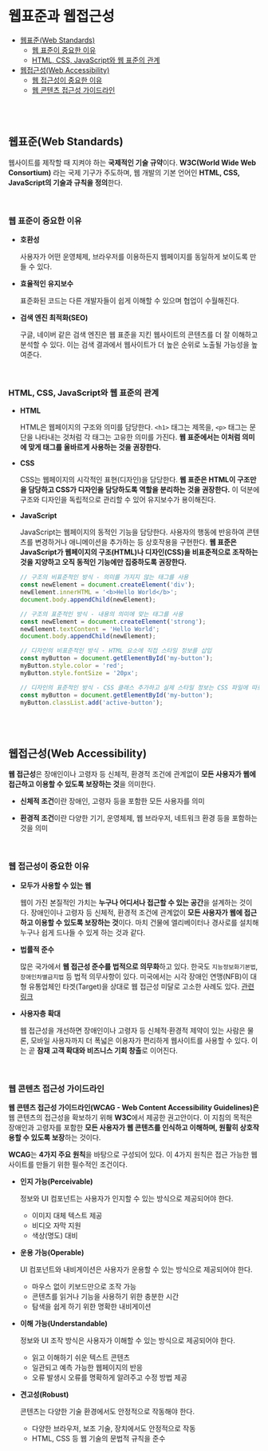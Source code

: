 # 웹표준과 웹접근성

- [웹표준(Web Standards)](#웹표준web-standards)
  - [웹 표준이 중요한 이유](#웹-표준이-중요한-이유)
  - [HTML, CSS, JavaScript와 웹 표준의 관계](#html-css-javascript와-웹-표준의-관계)
- [웹접근성(Web Accessibility)](#웹접근성web-accessibility)
  - [웹 접근성이 중요한 이유](#웹-접근성이-중요한-이유)
  - [웹 콘텐츠 접근성 가이드라인](#웹-콘텐츠-접근성-가이드라인)




<br />
<br />




## 웹표준(Web Standards)

웹사이트를 제작할 때 지켜야 하는 **국제적인 기술 규약**이다. **W3C(World Wide Web Consortium)** 라는 국제 기구가 주도하며, 웹 개발의 기본 언어인 **HTML, CSS, JavaScript의 기술과 규칙을 정의**한다.

<br />

### 웹 표준이 중요한 이유

- **호환성**

  사용자가 어떤 운영체제, 브라우저를 이용하든지 웹페이지를 동일하게 보이도록 만들 수 있다.

- **효율적인 유지보수**

  표준화된 코드는 다른 개발자들이 쉽게 이해할 수 있으며 협업이 수월해진다.

- **검색 엔진 최적화(SEO)**

  구글, 네이버 같은 검색 엔진은 웹 표준을 지킨 웹사이트의 콘텐츠를 더 잘 이해하고 분석할 수 있다. 이는 검색 결과에서 웹사이트가 더 높은 순위로 노출될 가능성을 높여준다.

<br />

### HTML, CSS, JavaScript와 웹 표준의 관계

- **HTML**

  HTML은 웹페이지의 구조와 의미를 담당한다. `<h1>` 태그는 제목을, `<p>` 태그는 문단을 나타내는 것처럼 각 태그는 고유한 의미를 가진다. **웹 표준에서는 이처럼 의미에 맞게 태그를 올바르게 사용하는 것을 권장한다.**

- **CSS**

  CSS는 웹페이지의 시각적인 표현(디자인)을 담당한다. **웹 표준은 HTML이 구조만을 담당하고 CSS가 디자인을 담당하도록 역할을 분리하는 것을 권장한다.** 이 덕분에 구조와 디자인을 독립적으로 관리할 수 있어 유지보수가 용이해진다.

- **JavaScript**

  JavaScript는 웹페이지의 동적인 기능을 담당한다. 사용자의 행동에 반응하여 콘텐츠를 변경하거나 애니메이션을 추가하는 등 상호작용을 구현한다. **웹 표준은 JavaScript가 웹페이지의 구조(HTML)나 디자인(CSS)을 비표준적으로 조작하는 것을 지양하고 오직 동적인 기능에만 집중하도록 권장한다.**

  ```JavaScript
  // 구조의 비표준적인 방식 - 의미를 가지지 않는 태그를 사용
  const newElement = document.createElement('div');
  newElement.innerHTML = '<b>Hello World</b>';
  document.body.appendChild(newElement);

  // 구조의 표준적인 방식 - 내용의 의미에 맞는 태그를 사용
  const newElement = document.createElement('strong');
  newElement.textContent = 'Hello World';
  document.body.appendChild(newElement);

  // 디자인의 비표준적인 방식 - HTML 요소에 직접 스타일 정보를 삽입
  const myButton = document.getElementById('my-button');
  myButton.style.color = 'red';
  myButton.style.fontSize = '20px';

  // 디자인의 표준적인 방식 - CSS 클래스 추가하고 실제 스타일 정보는 CSS 파일에 따로 저장
  const myButton = document.getElementById('my-button');
  myButton.classList.add('active-button');
  ```




<br />
<br />




## 웹접근성(Web Accessibility)

**웹 접근성**은 장애인이나 고령자 등 신체적, 환경적 조건에 관계없이 **모든 사용자가 웹에 접근하고 이용할 수 있도록 보장하는 것**을 의미한다.

- **신체적 조건**이란 장애인, 고령자 등을 포함한 모든 사용자를 의미

- **환경적 조건**이란 다양한 기기, 운영체제, 웹 브라우저, 네트워크 환경 등을 포함하는 것을 의미

<br />

### 웹 접근성이 중요한 이유

- **모두가 사용할 수 있는 웹**

  웹이 가진 본질적인 가치는 **누구나 어디서나 접근할 수 있는 공간**을 설계하는 것이다. 장애인이나 고령자 등 신체적, 환경적 조건에 관계없이 **모든 사용자가 웹에 접근하고 이용할 수 있도록 보장하는 것**이다. 마치 건물에 엘리베이터나 경사로를 설치해 누구나 쉽게 드나들 수 있게 하는 것과 같다.

- **법률적 준수**

  많은 국가에서 **웹 접근성 준수를 법적으로 의무화**하고 있다. 한국도 `지능정보화기본법`, `장애인차별금지법` 등 법적 의무사항이 있다. 미국에서는 시각 장애인 연맹(NFB)이 대형 유통업체인 타겟(Target)을 상대로 웹 접근성 미달로 고소한 사례도 있다. [관련링크](https://www.w3.org/WAI/business-case/archive/target-case-study)

- **사용자층 확대**

  웹 접근성을 개선하면 장애인이나 고령자 등 신체적·환경적 제약이 있는 사람은 물론, 모바일 사용자까지 더 폭넓은 이용자가 편리하게 웹사이트를 사용할 수 있다. 이는 곧 **잠재 고객 확대와 비즈니스 기회 창출**로 이어진다.

<br />

### 웹 콘텐츠 접근성 가이드라인

**웹 콘텐츠 접근성 가이드라인(WCAG - Web Content Accessibility Guidelines)은** 웹 콘텐츠의 접근성을 확보하기 위해 **W3C**에서 제공한 권고안이다. 이 지침의 목적은 장애인과 고령자를 포함한 **모든 사용자가 웹 콘텐츠를 인식하고 이해하며, 원활히 상호작용할 수 있도록 보장**하는 것이다.

**WCAG**는 **4가지 주요 원칙**을 바탕으로 구성되어 있다. 이 4가지 원칙은 접근 가능한 웹사이트를 만들기 위한 필수적인 조건이다.

- **인지 가능(Perceivable)**

  정보와 UI 컴포넌트는 사용자가 인지할 수 있는 방식으로 제공되어야 한다.

  - 이미지 대체 텍스트 제공
  - 비디오 자막 지원
  - 색상(명도) 대비

- **운용 가능(Operable)**

  UI 컴포넌트와 내비게이션은 사용자가 운용할 수 있는 방식으로 제공되어야 한다.

  - 마우스 없이 키보드만으로 조작 가능
  - 콘텐츠를 읽거나 기능을 사용하기 위한 충분한 시간
  - 탐색을 쉽게 하기 위한 명확한 내비게이션

- **이해 가능(Understandable)**

  정보와 UI 조작 방식은 사용자가 이해할 수 있는 방식으로 제공되어야 한다.

  - 읽고 이해하기 쉬운 텍스트 콘텐츠
  - 일관되고 예측 가능한 웹페이지의 반응
  - 오류 발생시 오류를 명확하게 알려주고 수정 방법 제공

- **견고성(Robust)**

  콘텐츠는 다양한 기술 환경에서도 안정적으로 작동해야 한다.

  - 다양한 브라우저, 보조 기술, 장치에서도 안정적으로 작동
  - HTML, CSS 등 웹 기술의 문법적 규칙을 준수